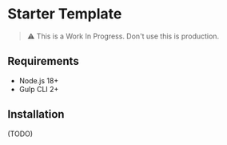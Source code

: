 # Starter Template

> ⚠️ This is a Work In Progress. Don't use this is production.

## Requirements

- Node.js 18+
- Gulp CLI 2+

## Installation

(TODO)
